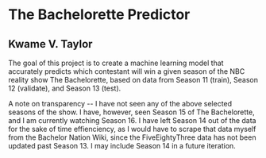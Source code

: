 # The Bachelorette Predictor
## Kwame V. Taylor

The goal of this project is to create a machine learning model that accurately predicts which contestant will win a given season of the NBC reality show The Bachelorette, based on data from Season 11 (train), Season 12 (validate), and Season 13 (test).

A note on transparency -- I have not seen any of the above selected seasons of the show. I have, however, seen Season 15 of The Bachelorette, and I am currently watching Season 16. I have left Season 14 out of the data for the sake of time effienciency, as I would have to scrape that data myself from the Bachelor Nation Wiki, since the FiveEightyThree data has not been updated past Season 13. I may include Season 14 in a future iteration.
